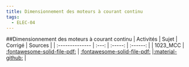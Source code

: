 ```yaml
---
title: Dimensionnement des moteurs à courant continu 
tags:
  - ELEC-04
---
```

[comment]: <> (Généré automatiquement par make_all_activites.py, creation_fichiers_activites)

##Dimensionnement des moteurs à courant continu 
| Activités | Sujet | Corrigé | Sources  | 
| :-------------- | :---: | :-----: | :------: | 
| 1023_MCC | [:fontawesome-solid-file-pdf:](https://xpessoles-cpge.fr/pdf/ELEC-04_1023_MCC_Sujet.pdf) | [:fontawesome-solid-file-pdf:](https://xpessoles-cpge.fr/pdf/ELEC-04_1023_MCC_Corrige.pdf) |[:material-github:](https://github.com/xpessoles/PSI_ExercicesCompetences/tree/main/C) |  

